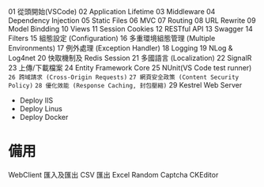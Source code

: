 01 從頭開始(VSCode)
02 Application Lifetime
03 Middleware
04 Dependency Injection
05 Static Files
06 MVC
07 Routing
08 URL Rewrite
09 Model Bindding
10 Views
11 Session Cookies
12 RESTful API
13 Swagger
14 Filters
15 組態設定 (Configuration)
16 多重環境組態管理 (Multiple Environments)
17 例外處理 (Exception Handler)
18 Logging
19 NLog & Log4net
20 快取機制及 Redis Session
21 多國語言 (Localization)
22 SignalR
23 上傳/下載檔案
24 Entity Framework Core
25 NUnit(VS Code test runner)
`26 跨域請求 (Cross-Origin Requests)`
`27 網頁安全政策 (Content Security Policy)`
`28 優化效能 (Response Caching, 封包壓縮)`
29 Kestrel Web Server
* Deploy IIS
* Deploy Linus
* Deploy Docker

# 備用
WebClient
匯入及匯出 CSV
匯出 Excel
Random Captcha
CKEditor